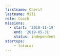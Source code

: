 ```yaml
---
firstname: Chérif
lastname: Mili
role: Coach
missions:
  - start: '2018-11-19'
    end: '2019-05-31'
    status: independent
startups:
    - lotocar
---
```

